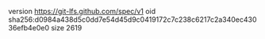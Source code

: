 version https://git-lfs.github.com/spec/v1
oid sha256:d0984a438d5c0dd7e54d45d9c0419172c7c238c6217c2a340ec43036efb4e0e0
size 2619
